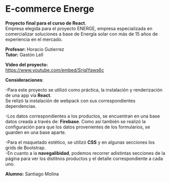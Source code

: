 <h1>E-commerce Energe</h1>

<strong>Proyecto final para el curso de React</strong>.<br>
Empresa elegida para el proyecto ENERGE, empresa especializada en comercializar soluciones a base de Energía solar con más de 15 años de experiencia en el mercado.<br>

<strong>Profesor:</strong> Horacio Gutierrez<br>
<strong>Tutor:</strong> Gastón Lell<br>


<strong>Video del proyecto:</strong><br>
https://www.youtube.com/embed/SrjqlYaws6c <br>

<strong>Consideraciones</strong>:

-Para este proyecto se utilizó como práctica, la instalación y renderización de una app vía <strong>React</strong>.<br>
Se relizó la instalación de webpack con sus correspondientes dependencias.

-Los datos correspondientes a los productos, se encuentran en una base datos creada a través de: <strong>Firebase</strong>. Como así también se realizó la configuración para que los datos provenientes de los formularios, se guarden en una base aparte. 
  
  
-Para el maquetado estético, se utilizó <strong>CSS</strong> y en algunas secciones los grids de Bootstrap.<br>
-En cuanto a la <strong>navegalibidad</strong>, podemos recorrer adistintas secciones de la página para ver los distitnos productos y el detalle correspondiente a cada uno.<br>



<strong>Alumno:</strong> Santiago Molina<br>
